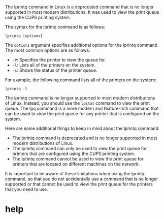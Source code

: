 # 

The lprintq command in Linux is a deprecated command that is no longer supported in most modern distributions. It was used to view the print queue using the CUPS printing system.

The syntax for the lprintq command is as follows:

```
lprintq [options]
```

The `options` argument specifies additional options for the lprintq command. The most common options are as follows:

* `-P`: Specifies the printer to view the queue for.
* `-l`: Lists all of the printers on the system.
* `-s`: Shows the status of the printer queue.

For example, the following command lists all of the printers on the system:

```
lprintq -l
```

The lprintq command is no longer supported in most modern distributions of Linux. Instead, you should use the `lpstat` command to view the print queue. The lpq command is a more modern and feature-rich command that can be used to view the print queue for any printer that is configured on the system.

Here are some additional things to keep in mind about the lprintq command:

* The lprintq command is deprecated and is no longer supported in most modern distributions of Linux.
* The lprintq command can only be used to view the print queue for printers that are configured using the CUPS printing system.
* The lprintq command cannot be used to view the print queue for printers that are located on different machines on the network.

It is important to be aware of these limitations when using the lprintq command, so that you do not accidentally use a command that is no longer supported or that cannot be used to view the print queue for the printers that you need to use.




# help 

```

```
